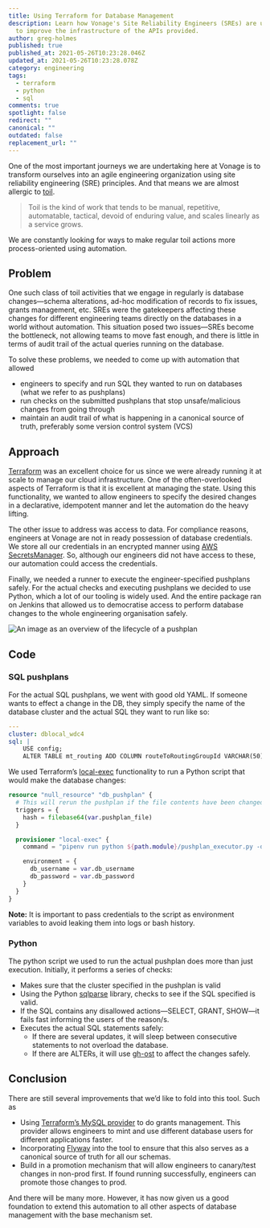 ```yaml
---
title: Using Terraform for Database Management
description: Learn how Vonage's Site Reliability Engineers (SREs) are using Toil
  to improve the infrastructure of the APIs provided.
author: greg-holmes
published: true
published_at: 2021-05-26T10:23:28.046Z
updated_at: 2021-05-26T10:23:28.078Z
category: engineering
tags:
  - terraform
  - python
  - sql
comments: true
spotlight: false
redirect: ""
canonical: ""
outdated: false
replacement_url: ""
---
```

One of the most important journeys we are undertaking here at Vonage is to transform ourselves into an agile engineering organization using site reliability engineering (SRE) principles. And that means we are almost allergic to [toil](https://sre.google/sre-book/eliminating-toil/).

> Toil is the kind of work that tends to be manual, repetitive, automatable, tactical, devoid of enduring value, and scales linearly as a service grows.

We are constantly looking for ways to make regular toil actions more process-oriented using automation.

## Problem

One such class of toil activities that we engage in regularly is database changes—schema alterations, ad-hoc modification of records to fix issues, grants management, etc. SREs were the gatekeepers affecting these changes for different engineering teams directly on the databases in a world without automation. This situation posed two issues—SREs become the bottleneck, not allowing teams to move fast enough, and there is little in terms of audit trail of the actual queries running on the database.

To solve these problems, we needed to come up with automation that allowed

* engineers to specify and run SQL they wanted to run on databases (what we refer to as pushplans)
* run checks on the submitted pushplans that stop unsafe/malicious changes from going through
* maintain an audit trail of what is happening in a canonical source of truth, preferably some version control system (VCS)

## Approach

[Terraform](https://www.terraform.io/) was an excellent choice for us since we were already running it at scale to manage our cloud infrastructure. One of the often-overlooked aspects of Terraform is that it is excellent at managing the state. Using this functionality, we wanted to allow engineers to specify the desired changes in a declarative, idempotent manner and let the automation do the heavy lifting.

The other issue to address was access to data. For compliance reasons, engineers at Vonage are not in ready possession of database credentials. We store all our credentials in an encrypted manner using [AWS SecretsManager](https://aws.amazon.com/secrets-manager/). So, although our engineers did not have access to these, our automation could access the credentials.

Finally, we needed a runner to execute the engineer-specified pushplans safely. For the actual checks and executing pushplans we decided to use Python, which a lot of our tooling is widely used. And the entire package ran on Jenkins that allowed us to democratise access to perform database changes to the whole engineering organisation safely.

![An image as an overview of the lifecycle of a pushplan](/content/blog/using-terraform-for-database-management/db_pushplans-overview.png)

## Code

### SQL pushplans

For the actual SQL pushplans, we went with good old YAML. If someone wants to effect a change in the DB, they simply specify the name of the database cluster and the actual SQL they want to run like so:

```yaml
---
cluster: dblocal_wdc4
sql: |
    USE config;
    ALTER TABLE mt_routing ADD COLUMN routeToRoutingGroupId VARCHAR(50) NULL DEFAULT NULL AFTER routeToTargetGroupId;
```

We used Terraform’s [local-exec](https://www.terraform.io/docs/language/resources/provisioners/local-exec.html) functionality to run a Python script that would make the database changes:

```tf
resource "null_resource" "db_pushplan" {
  # This will rerun the pushplan if the file contents have been changed
  triggers = {
    hash = filebase64(var.pushplan_file)
  }

  provisioner "local-exec" {
    command = "pipenv run python ${path.module}/pushplan_executor.py -d ${var.db_host} -p ${var.db_port} -f ${var.pushplan_file}"

    environment = {
      db_username = var.db_username
      db_password = var.db_password
    }
  }
}
```

**Note:** It is important to pass credentials to the script as environment variables to avoid leaking them into logs or bash history.

### Python

The python script we used to run the actual pushplan does more than just execution. Initially, it performs a series of checks:

* Makes sure that the cluster specified in the pushplan is valid
* Using the Python [sqlparse](https://github.com/andialbrecht/sqlparse) library, checks to see if the SQL specified is valid.
* If the SQL contains any disallowed actions—SELECT, GRANT, SHOW—it fails fast informing the users of the reason/s.
* Executes the actual SQL statements safely:
  * If there are several updates, it will sleep between consecutive statements to not overload the database.
  * If there are ALTERs, it will use [gh-ost](https://github.com/github/gh-ost) to affect the changes safely.

## Conclusion

There are still several improvements that we’d like to fold into this tool. Such as

* Using [Terraform’s MySQL provider](https://www.terraform.io/docs/providers/mysql/index.html) to do grants management. This provider allows engineers to mint and use different database users for different applications faster.
* Incorporating [Flyway](https://flywaydb.org/) into the tool to ensure that this also serves as a canonical source of truth for all our schemas.
* Build in a promotion mechanism that will allow engineers to canary/test changes in non-prod first. If found running successfully, engineers can promote those changes to prod.

And there will be many more. However, it has now given us a good foundation to extend this automation to all other aspects of database management with the base mechanism set.


